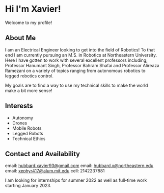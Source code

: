 # Hi I'm Xavier! 

Welcome to my profile! 

## About Me 
I am an Electrical Engineer looking to get into the field of Robotics! To that end I am currently pursuing an M.S. in Robotics at Northeastern University. Here I have gotten to work with several excellent professors including, Professor Hanumant Singh, Professor Bahram Shafai and Professor Alireaza Ramezani on a variety of topics ranging from autonomous robotics to legged robotics control. 

My goals are to find a way to use my technical skills to make the world make a bit more sense!

## Interests 
- Autonomy
- Drones
- Mobile Robots
- Legged Robots
- Technical Ethics

## Contact and Availability
email: hubbard.xavier93@gmail.com
email: hubbard.x@northeastern.edu
email: xephyr417@alum.mit.edu
cell: 2142237881

I am looking for internships for summer 2022 as well as full-time work starting January 2023.




